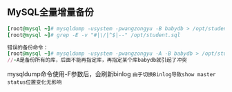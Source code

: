 ## MySQL全量增量备份

```ruby
[root@mysql ~]# mysqldump -usystem -pwangzongyu -B babydb > /opt/student.sql
[root@mysql ~]# grep -E -v "#|\/|^$|--" /opt/student.sql

错误的备份命令：
[root@mysql ~]# mysqldump -usystem -pwangzongyu -A -B babydb > /opt/student.sql
//-A是备份所有的库，后面不能再指定库，再指定某个库babydb就引起了冲突
```

mysqldump命令使用-F参数后，会刷新binlog
`由于切换Binlog导致show master status位置变化无影响`
```

```